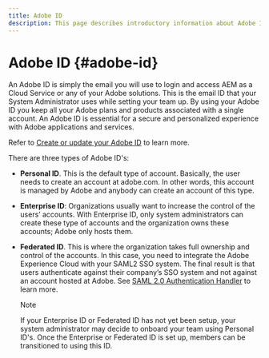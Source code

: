 ```yaml
---
title: Adobe ID
description: This page describes introductory information about Adobe ID.
---
```


# Adobe ID {#adobe-id}

An Adobe ID is simply the email you will use to login and access AEM as a Cloud Service or any of your Adobe solutions. This is the email ID that your System Administrator uses while setting your team up. By using your Adobe ID you keep all your Adobe plans and products associated with a single account. An Adobe ID is essential for a secure and personalized experience with Adobe applications and services. 

Refer to [Create or update your Adobe ID](https://helpx.adobe.com/ca/manage-account/using/create-update-adobe-id.html#HowtocreateorupdateyourAdobeID) to learn more.

There are three types of Adobe ID's:

* **Personal ID**. This is the default type of account. Basically, the user needs to create an account at adobe.com. In other words, this account is managed by Adobe and anybody can create an account of this type.

* **Enterprise ID**: Organizations usually want to increase the control of the users’ accounts. With Enterprise ID, only system administrators can create these type of accounts and the organization owns these accounts; Adobe only hosts them.

* **Federated ID**. This is  where the organization takes full ownership and control of the accounts. In this case, you need to integrate the Adobe Experience Cloud with your SAML2 SSO system. The final result is that users authenticate against their company’s SSO system and not against an account hosted at Adobe. See [SAML 2.0 Authentication Handler](https://experienceleague.adobe.com/docs/experience-manager-65/administering/security/saml-2-0-authenticationhandler.html#security) to learn more.

   >[!NOTE]
   >If your Enterprise ID or Federated ID has not yet been setup, your system administrator may decide to onboard your team using Personal ID's. Once the Enterprise or Federated ID is set up, members can be transitioned to using this ID.




